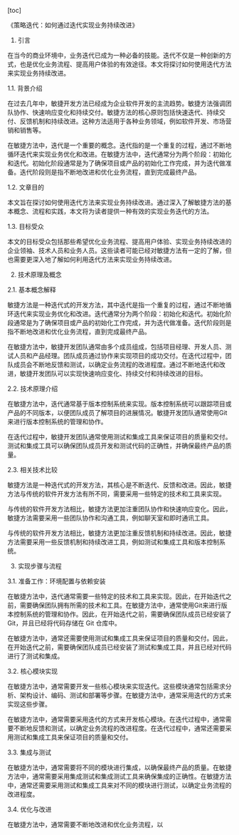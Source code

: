
[toc]                    
                
                
《策略迭代：如何通过迭代实现业务持续改进》

1. 引言

在当今的商业环境中，业务迭代已成为一种必备的技能。迭代不仅是一种创新的方式，也是优化业务流程、提高用户体验的有效途径。本文将探讨如何使用迭代方法来实现业务持续改进。

1.1. 背景介绍

在过去几年中，敏捷开发方法已经成为企业软件开发的主流趋势。敏捷方法强调团队协作、快速响应变化和持续交付。敏捷方法的核心原则包括快速迭代、持续交付、反馈机制和持续改进。这种方法适用于各种业务领域，例如软件开发、市场营销和销售等。

在敏捷方法中，迭代是一个重要的概念。迭代指的是一个重复的过程，通过不断地循环迭代来实现业务优化和改进。在敏捷方法中，迭代通常分为两个阶段：初始化和迭代。初始化阶段通常是为了确保项目或产品的初始化工作完成，并为迭代做准备。迭代阶段则是指不断地改进和优化业务流程，直到完成最终产品。

1.2. 文章目的

本文旨在探讨如何使用迭代方法来实现业务持续改进。通过深入了解敏捷方法的基本概念、流程和实践，本文将为读者提供一种有效的实现业务迭代的方法。

1.3. 目标受众

本文的目标受众包括那些希望优化业务流程、提高用户体验、实现业务持续改进的企业领袖、技术人员和业务人员。这些读者可能已经对敏捷方法有一定的了解，但也需要更深入地了解如何利用迭代方法来实现业务持续改进。

2. 技术原理及概念

2.1. 基本概念解释

敏捷方法是一种迭代式的开发方法，其中迭代是指一个重复的过程，通过不断地循环迭代来实现业务优化和改进。迭代通常分为两个阶段：初始化和迭代。初始化阶段通常是为了确保项目或产品的初始化工作完成，并为迭代做准备。迭代阶段则是指不断地改进和优化业务流程，直到完成最终产品。

在敏捷方法中，敏捷开发团队通常由多个成员组成，包括项目经理、开发人员、测试人员和产品经理。团队成员通过协作来实现项目的成功交付。在迭代过程中，团队成员会不断地反馈和测试，以确定业务流程的改进程度。通过不断地迭代和改进，敏捷开发团队可以实现快速响应变化、持续交付和持续改进的目标。

2.2. 技术原理介绍

在敏捷方法中，迭代通常基于版本控制系统来实现。版本控制系统可以跟踪项目或产品的不同版本，以便团队成员了解项目的进展情况。敏捷开发团队通常使用Git来进行版本控制系统的管理和协作。

在迭代过程中，敏捷开发团队通常使用测试和集成工具来保证项目的质量和交付。测试和集成工具可以确保团队成员开发和测试代码的正确性，并确保最终产品的质量。

2.3. 相关技术比较

敏捷方法是一种迭代式的开发方法，其核心是不断迭代、反馈和改进。因此，敏捷方法与传统的软件开发方法有所不同，需要采用一些特定的技术和工具来实现。

与传统的软件开发方法相比，敏捷方法更加注重团队协作和快速响应变化。因此，敏捷方法需要采用一些团队协作和沟通工具，例如聊天室和即时通讯工具。

与传统的软件开发方法相比，敏捷方法更加注重反馈机制和持续改进。因此，敏捷方法需要采用一些反馈机制和持续改进工具，例如测试和集成工具和版本控制系统。

3. 实现步骤与流程

3.1. 准备工作：环境配置与依赖安装

在敏捷方法中，迭代通常需要一些特定的技术和工具来实现。因此，在开始迭代之前，需要确保团队拥有所需的技术和工具。在敏捷方法中，通常使用Git来进行版本控制系统的管理和协作。因此，在开始迭代之前，需要确保团队成员已经安装了Git，并且已经将代码存储在 Git 仓库中。

在敏捷方法中，通常还需要使用测试和集成工具来保证项目的质量和交付。因此，在开始迭代之前，需要确保团队成员已经安装了测试和集成工具，并且已经对代码进行了测试和集成。

3.2. 核心模块实现

在敏捷方法中，通常需要开发一些核心模块来实现迭代。这些模块通常包括需求分析、架构设计、编码、测试和部署等步骤。在敏捷方法中，通常采用迭代的方式来实现这些步骤。

在敏捷方法中，通常需要采用迭代的方式来开发核心模块。在迭代过程中，通常需要不断地反馈和测试，以确定业务流程的改进程度。在迭代过程中，通常还需要采用测试和集成工具来保证项目的质量和交付。

3.3. 集成与测试

在敏捷方法中，通常需要将不同的模块进行集成，以确保最终产品的质量。在敏捷方法中，通常需要采用集成测试和集成测试工具来确保集成的正确性。在敏捷方法中，通常还需要采用测试和集成工具来对不同的模块进行测试，以确定业务流程的改进程度。

3.4. 优化与改进

在敏捷方法中，通常需要不断地改进和优化业务流程，以


